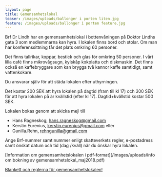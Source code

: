 ```yaml
---
layout: page
title: Gemensamhetslokal
teaser: /images/uploads/ballonger i porten liten.jpg
feature: /images/uploads/ballonger i porten feature.jpg
---
```

Brf Dr Lindh har en gemensamhetslokal i bottenvåningen på Doktor Lindhs gata 3 som medlemmarna kan hyra. I lokalen finns bord och stolar. Om man har konferenssittning får det plats omkring 60 personer.

Det finns tallrikar, koppar, bestick och glas för omkring 50 personer.
I vårt lilla café finns mikrovågsugn, kylskåp kokplatta och diskmaskin. Det finns också en kaffebryggare som kan brygga två kannor kaffe samtidigt, samt vattenkokare.

Du ansvarar själv för att städa lokalen efter uthyrningen.

Det kostar 200 SEK att hyra lokalen på dagtid (fram till kl 17) och 300 SEK för att hyra lokalen på är kvällstid (efter kl 17). Dagtid+kvällstid kostar 500 SEK.

Lokalen bokas genom att skicka mejl till

* Hans Ragneskog, hans.ragneskog@gmail.com
* Kerstin Eurenius, kerstin.eurenius@gmail.com eller
* Gunilla.Rehn, rehngunilla@gmail.com

Ange Brf-nummer samt nummer enligt skatteverkets regler, e-postadress samt önskat datum och tid (dag /kväll) när du önskar hyra lokalen.

[Information om gemensamhetslokalen i pdf-format](/images/uploads/info om bokning av gemensamhetslokal_maj2018.pdf)

[Blankett och reglerna för gemensamhetslokalen!](/images/uploads/riktlinjer_gemlokal_ifyllbar_blankett.pdf)
